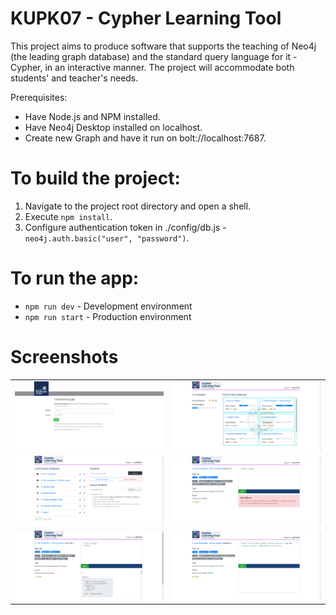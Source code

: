 # KUPK07 - Cypher Learning Tool
This project aims to produce software that supports the teaching of Neo4j (the leading graph database) and the standard query language for it - Cypher, in an interactive manner. The project will accommodate both students' and teacher's needs.

Prerequisites:
*  Have Node.js and NPM installed.
*  Have Neo4j Desktop installed on localhost.
*  Create new Graph and have it run on bolt://localhost:7687.

# To build the project:
1.  Navigate to the project root directory and open a shell.
2.  Execute `npm install`.
2.  Configure authentication token in ./config/db.js - `neo4j.auth.basic("user", "password")`.
	
# To run the app:
*  `npm run dev` - Development environment
*  `npm run start` - Production environment

# Screenshots
| | |
|-|-|
| <img src="public/img/1_log_in.png" alt="Shibboleth authentication"> | <img src="public/img/2_home_student.png" alt="Student Homepage"> |
| <img src="public/img/2_home_teacher.png" alt="Teacher Homepage"> | <img src="public/img/3_exercise_error.png" alt="Exercise Throws Error"> |
| <img src="public/img/4_exercise_result.png" alt="Exercise Returns Result"> | <img src="public/img/5_exercise.png" alt="Exercise"> |